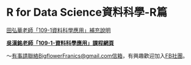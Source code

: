 # R for Data Science資料科學-R篇

[田弘華老師「109-1資料科學應用」補充說明](https://colab.research.google.com/drive/1nxvV34uin5uUV4GW66aQ5u9JtNWtsz93?usp=sharing)


[**吳漢銘老師「109-1-資料科學應用」課程網頁**](http://www.hmwu.idv.tw/web/SHU/)



～有事請聯絡BigflowerFranics@gmail.com信箱，有興趣歡迎加入[FB社團](https://www.facebook.com/groups/333991434619070/)。
